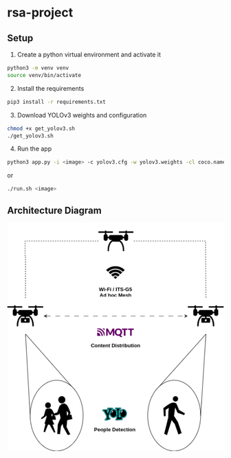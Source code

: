 # rsa-project

## Setup

1. Create a python virtual environment and activate it

```bash
python3 -m venv venv
source venv/bin/activate
```

2. Install the requirements

```bash
pip3 install -r requirements.txt
```

3. Download YOLOv3 weights and configuration

```bash
chmod +x get_yolov3.sh 
./get_yolov3.sh
```

4. Run the app

```bash
python3 app.py -i <image> -c yolov3.cfg -w yolov3.weights -cl coco.names
```
or
```bash
./run.sh <image>
```

## Architecture Diagram

![Architecture Diagram](./diagram/rsa-project.png)